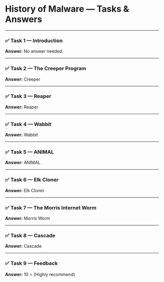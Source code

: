 # History of Malware — Tasks & Answers

---

### ✅ Task 1 — Introduction
**Answer:** No answer needed.

---

### ✅ Task 2 — The Creeper Program
**Answer:** Creeper

---

### ✅ Task 3 — Reaper
**Answer:** Reaper

---

### ✅ Task 4 — Wabbit
**Answer:** Wabbit

---

### ✅ Task 5 — ANIMAL
**Answer:** ANIMAL

---

### ✅ Task 6 — Elk Cloner
**Answer:** Elk Cloner

---

### ✅ Task 7 — The Morris Internet Worm
**Answer:** Morris Worm

---

### ✅ Task 8 — Cascade
**Answer:** Cascade

---

### ✅ Task 9 — Feedback
**Answer:** 10 ⭐ (Highly recommend)

